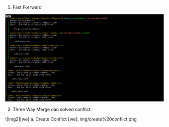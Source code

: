 1. Fast Forrward 

![img1][def]

[def]: img/fast%20forward.png

2. Three Way Merge dan solved conflict

![img2][we]
a. Create Conflict
[we]: img/create%20conflict.png
